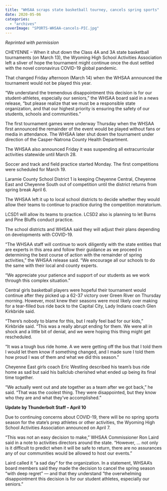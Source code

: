 ```yaml
---
title: "WHSAA scraps state basketball tourney, cancels spring sports"
date: 2020-05-06
categories: 
  - "archives"
coverImage: "SPORTS-WHSAA-cancels-PIC.jpg"
---
```


_Reprinted with permission_

CHEYENNE – When it shut down the Class 4A and 3A state basketball tournaments (on March 13), the Wyoming High School Activities Association left a sliver of hope the tournament might continue once the dust settled with the novel coronavirus COVID-19 global pandemic.

That changed Friday afternoon (March 14) when the WHSAA announced the tournament would not be played this year.

“We understand the tremendous disappointment this decision is for our student-athletes, especially our seniors,” the WHSAA board said in a news release, “but please realize that we must be a responsible state organization, and that our highest priority is ensuring the safety of our students, schools and communities.”

The first tournament games were underway Thursday when the WHSAA first announced the remainder of the event would be played without fans or media in attendance. The WHSAA later shut down the tournament under direction of the Casper-Natrona County Health Department.

The WHSAA also announced Friday it was suspending all extracurricular activities statewide until March 28.

Soccer and track and field practice started Monday. The first competitions were scheduled for March 19.

Laramie County School District 1 is keeping Cheyenne Central, Cheyenne East and Cheyenne South out of competition until the district returns from spring break April 6.

The WHSAA left it up to local school districts to decide whether they would allow their teams to continue to practice during the competition moratorium.

LCSD1 will allow its teams to practice. LCSD2 also is planning to let Burns and Pine Bluffs conduct practice.

The school districts and WHSAA said they will adjust their plans depending on developments with COVID-19.

“The WHSAA staff will continue to work diligently with the state entities that are experts in this area and follow their guidance as we proceed in determining the best course of action with the remainder of spring activities,” the WHSAA release said. “We encourage all our schools to do the same with their local and county experts.

“We appreciate your patience and support of our students as we work through this complex situation.”

Central girls basketball players were hopeful their tournament would continue after they picked up a 62-37 victory over Green River on Thursday morning. However, most knew their seasons were most likely over making for a tear-filled bus ride back to the Capital City, Lady Indians coach Glen Kirkbride said.

“There’s nobody to blame for this, but I really feel bad for our kids,” Kirkbride said. “This was a really abrupt ending for them. We were all in shock and a little bit of denial, and we were hoping this thing might get rescheduled.

“It was a tough bus ride home. A we were getting off the bus that I told them I would let them know if something changed, and I made sure I told them how proud I was of them and what we did this season.”

Cheyenne East girls coach Eric Westling described his team’s bus ride home as sad but said his ballclub cherished what ended up being its final time together.

“We actually went out and ate together as a team after we got back,” he said. “That was the coolest thing. They were disappointed, but they know who they are and what they’ve accomplished.”

**Update by Thunderbolt Staff – April 10**

Due to continuing concerns about COVID-19, there will be no spring sports season for the state’s prep athletes or other activities, the Wyoming High School Activities Association announced on April 7.

“This was not an easy decision to make,” WHSAA Commissioner Ron Laird said in a note to activities directors around the state. “However, ... not only is it difficult to predict when it will be safe to return, there are no assurances any of our communities would be allowed to host our events.”

Laird called it “a sad day” for the organization. In a statement, WHSAA’s board members said they made the decision to cancel the spring season “with deep regret” — and that they understand “the overwhelming disappointment this decision is for our student athletes, especially our seniors.”
